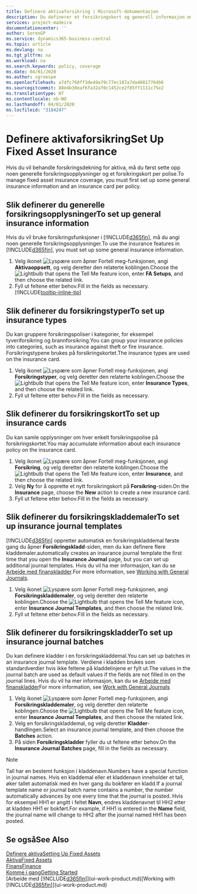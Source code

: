 ```yaml
---
title: Definere aktivaforsikring | Microsoft-dokumentasjon
description: Du definerer et forsikringskort og generell informasjon om forsikringspolise for å behandle forsikringsdekning for aktiva.
services: project-madeira
documentationcenter: ''
author: SorenGP
ms.service: dynamics365-business-central
ms.topic: article
ms.devlang: na
ms.tgt_pltfrm: na
ms.workload: na
ms.search.keywords: policy, coverage
ms.date: 04/01/2020
ms.author: sgroespe
ms.openlocfilehash: a7dfc768ff3de49a79c77ec187a7da40817764b6
ms.sourcegitcommit: 88e4b30eaf6fa32af0c1452ce2f85ff1111c75e2
ms.translationtype: HT
ms.contentlocale: nb-NO
ms.lasthandoff: 04/01/2020
ms.locfileid: "3184247"
---
```

# <a name="set-up-fixed-asset-insurance"></a><span data-ttu-id="7e914-103">Definere aktivaforsikring</span><span class="sxs-lookup"><span data-stu-id="7e914-103">Set Up Fixed Asset Insurance</span></span>
<span data-ttu-id="7e914-104">Hvis du vil behandle forsikringsdekning for aktiva, må du først sette opp noen generelle forsikringsopplysninger og et forsikringskort per polise.</span><span class="sxs-lookup"><span data-stu-id="7e914-104">To manage fixed asset insurance coverage, you must first set up some general insurance information and an insurance card per policy.</span></span>

## <a name="to-set-up-general-insurance-information"></a><span data-ttu-id="7e914-105">Slik definerer du generelle forsikringsopplysninger</span><span class="sxs-lookup"><span data-stu-id="7e914-105">To set up general insurance information</span></span>
<span data-ttu-id="7e914-106">Hvis du vil bruke forsikringsfunksjoner i [!INCLUDE[d365fin](includes/d365fin_md.md)], må du angi noen generelle forsikringsopplysninger.</span><span class="sxs-lookup"><span data-stu-id="7e914-106">To use the insurance features in [!INCLUDE[d365fin](includes/d365fin_md.md)], you must set up some general insurance information.</span></span>  

1. <span data-ttu-id="7e914-107">Velg ikonet ![Lyspære som åpner Fortell meg-funksjonen](media/ui-search/search_small.png "Fortell hva du vil gjøre"), angi **Aktivaoppsett**, og velg deretter den relaterte koblingen.</span><span class="sxs-lookup"><span data-stu-id="7e914-107">Choose the ![Lightbulb that opens the Tell Me feature](media/ui-search/search_small.png "Tell me what you want to do") icon, enter **FA Setups**, and then choose the related link.</span></span>  
2. <span data-ttu-id="7e914-108">Fyll ut feltene etter behov.</span><span class="sxs-lookup"><span data-stu-id="7e914-108">Fill in the fields as necessary.</span></span> [!INCLUDE[tooltip-inline-tip](includes/tooltip-inline-tip_md.md)]  

## <a name="to-set-up-insurance-types"></a><span data-ttu-id="7e914-109">Slik definerer du forsikringstyper</span><span class="sxs-lookup"><span data-stu-id="7e914-109">To set up insurance types</span></span>
<span data-ttu-id="7e914-110">Du kan gruppere forsikringspoliser i kategorier, for eksempel tyveriforsikring og brannforsikring.</span><span class="sxs-lookup"><span data-stu-id="7e914-110">You can group your insurance policies into categories, such as insurance against theft or fire insurance.</span></span> <span data-ttu-id="7e914-111">Forsikringstypene brukes på forsikringskortet.</span><span class="sxs-lookup"><span data-stu-id="7e914-111">The insurance types are used on the insurance card.</span></span>

1. <span data-ttu-id="7e914-112">Velg ikonet ![Lyspære som åpner Fortell meg-funksjonen](media/ui-search/search_small.png "Fortell hva du vil gjøre"), angi **Forsikringstyper**, og velg deretter den relaterte koblingen.</span><span class="sxs-lookup"><span data-stu-id="7e914-112">Choose the ![Lightbulb that opens the Tell Me feature](media/ui-search/search_small.png "Tell me what you want to do") icon, enter **Insurance Types**, and then choose the related link.</span></span>  
2. <span data-ttu-id="7e914-113">Fyll ut feltene etter behov.</span><span class="sxs-lookup"><span data-stu-id="7e914-113">Fill in the fields as necessary.</span></span>

## <a name="to-set-up-insurance-cards"></a><span data-ttu-id="7e914-114">Slik definerer du forsikringskort</span><span class="sxs-lookup"><span data-stu-id="7e914-114">To set up insurance cards</span></span>
<span data-ttu-id="7e914-115">Du kan samle opplysninger om hver enkelt forsikringspolise på forsikringskortet.</span><span class="sxs-lookup"><span data-stu-id="7e914-115">You may accumulate information about each insurance policy on the insurance card.</span></span>  

1. <span data-ttu-id="7e914-116">Velg ikonet ![Lyspære som åpner Fortell meg-funksjonen](media/ui-search/search_small.png "Fortell hva du vil gjøre"), angi **Forsikring**, og velg deretter den relaterte koblingen.</span><span class="sxs-lookup"><span data-stu-id="7e914-116">Choose the ![Lightbulb that opens the Tell Me feature](media/ui-search/search_small.png "Tell me what you want to do") icon, enter **Insurance**, and then choose the related link.</span></span>  
2. <span data-ttu-id="7e914-117">Velg **Ny** for å opprette et nytt forsikringskort på **Forsikring**-siden.</span><span class="sxs-lookup"><span data-stu-id="7e914-117">On the **Insurance** page, choose the **New** action to create a  new insurance card.</span></span>  
3. <span data-ttu-id="7e914-118">Fyll ut feltene etter behov.</span><span class="sxs-lookup"><span data-stu-id="7e914-118">Fill in the fields as necessary.</span></span>

## <a name="to-set-up-insurance-journal-templates"></a><span data-ttu-id="7e914-119">Slik definerer du forsikringskladdemaler</span><span class="sxs-lookup"><span data-stu-id="7e914-119">To set up insurance journal templates</span></span>
[!INCLUDE[d365fin](includes/d365fin_md.md)] <span data-ttu-id="7e914-120">oppretter automatisk en forsikringskladdemal første gang du åpner **Forsikringskladd**-siden, men du kan definere flere kladdemaler.</span><span class="sxs-lookup"><span data-stu-id="7e914-120">automatically creates an insurance journal template the first time that you open the **Insurance Journal** page, but you can set up additional journal templates.</span></span> <span data-ttu-id="7e914-121">Hvis du vil ha mer informasjon, kan du se [Arbeide med finanskladder](ui-work-general-journals.md).</span><span class="sxs-lookup"><span data-stu-id="7e914-121">For more information, see [Working with General Journals](ui-work-general-journals.md).</span></span>  

1. <span data-ttu-id="7e914-122">Velg ikonet ![Lyspære som åpner Fortell meg-funksjonen](media/ui-search/search_small.png "Fortell hva du vil gjøre"), angi **Forsikringskladdemaler**, og velg deretter den relaterte koblingen.</span><span class="sxs-lookup"><span data-stu-id="7e914-122">Choose the ![Lightbulb that opens the Tell Me feature](media/ui-search/search_small.png "Tell me what you want to do") icon, enter **Insurance Journal Templates**, and then choose the related link.</span></span>  
2. <span data-ttu-id="7e914-123">Fyll ut feltene etter behov.</span><span class="sxs-lookup"><span data-stu-id="7e914-123">Fill in the fields as necessary.</span></span>

## <a name="to-set-up-insurance-journal-batches"></a><span data-ttu-id="7e914-124">Slik definerer du forsikringskladder</span><span class="sxs-lookup"><span data-stu-id="7e914-124">To set up insurance journal batches</span></span>
<span data-ttu-id="7e914-125">Du kan definere kladder i en forsikringskladdemal.</span><span class="sxs-lookup"><span data-stu-id="7e914-125">You can set up batches in an insurance journal template.</span></span> <span data-ttu-id="7e914-126">Verdiene i kladden brukes som standardverdier hvis ikke feltene på kladdelinjene er fylt ut.</span><span class="sxs-lookup"><span data-stu-id="7e914-126">The values in the journal batch are used as default values if the fields are not filled in on the journal lines.</span></span> <span data-ttu-id="7e914-127">Hvis du vil ha mer informasjon, kan du se [Arbeide med finanskladder](ui-work-general-journals.md)</span><span class="sxs-lookup"><span data-stu-id="7e914-127">For more information, see [Work with General Journals](ui-work-general-journals.md)</span></span>  

1. <span data-ttu-id="7e914-128">Velg ikonet ![Lyspære som åpner Fortell meg-funksjonen](media/ui-search/search_small.png "Fortell hva du vil gjøre"), angi **Forsikringskladdemaler**, og velg deretter den relaterte koblingen.</span><span class="sxs-lookup"><span data-stu-id="7e914-128">Choose the ![Lightbulb that opens the Tell Me feature](media/ui-search/search_small.png "Tell me what you want to do") icon, enter **Insurance Journal Templates**, and then choose the related link.</span></span>  
2. <span data-ttu-id="7e914-129">Velg en forsikringskladdemal, og velg deretter **Kladder**-handlingen.</span><span class="sxs-lookup"><span data-stu-id="7e914-129">Select an insurance journal template, and then choose the **Batches** action.</span></span>
3. <span data-ttu-id="7e914-130">På siden **Forsikringskladder** fyller du ut feltene etter behov.</span><span class="sxs-lookup"><span data-stu-id="7e914-130">On the **Insurance Journal Batches** page, fill in the fields as necessary.</span></span>

> [!NOTE]  
>   <span data-ttu-id="7e914-131">Tall har en bestemt funksjon i kladdenavn.</span><span class="sxs-lookup"><span data-stu-id="7e914-131">Numbers have a special function in journal names.</span></span> <span data-ttu-id="7e914-132">Hvis en kladdemal eller et kladdenavn inneholder et tall, øker tallet automatisk med én hver gang du bokfører en kladd.</span><span class="sxs-lookup"><span data-stu-id="7e914-132">If a journal template name or journal batch name contains a number, the number automatically advances by one every time that the journal is posted.</span></span> <span data-ttu-id="7e914-133">Hvis for eksempel HH1 er angitt i feltet **Navn**, endres kladdenavnet til HH2 etter at kladden HH1 er bokført.</span><span class="sxs-lookup"><span data-stu-id="7e914-133">For example, if HH1 is entered in the **Name** field, the journal name will change to HH2 after the journal named HH1 has been posted.</span></span>

## <a name="see-also"></a><span data-ttu-id="7e914-134">Se også</span><span class="sxs-lookup"><span data-stu-id="7e914-134">See Also</span></span>
[<span data-ttu-id="7e914-135">Definere aktiva</span><span class="sxs-lookup"><span data-stu-id="7e914-135">Setting Up Fixed Assets</span></span>](fa-setup.md)  
[<span data-ttu-id="7e914-136">Aktiva</span><span class="sxs-lookup"><span data-stu-id="7e914-136">Fixed Assets</span></span>](fa-manage.md)  
[<span data-ttu-id="7e914-137">Finans</span><span class="sxs-lookup"><span data-stu-id="7e914-137">Finance</span></span>](finance.md)  
[<span data-ttu-id="7e914-138">Komme i gang</span><span class="sxs-lookup"><span data-stu-id="7e914-138">Getting Started</span></span>](product-get-started.md)  
<span data-ttu-id="7e914-139">[Arbeide med [!INCLUDE[d365fin](includes/d365fin_md.md)]](ui-work-product.md)</span><span class="sxs-lookup"><span data-stu-id="7e914-139">[Working with [!INCLUDE[d365fin](includes/d365fin_md.md)]](ui-work-product.md)</span></span>
